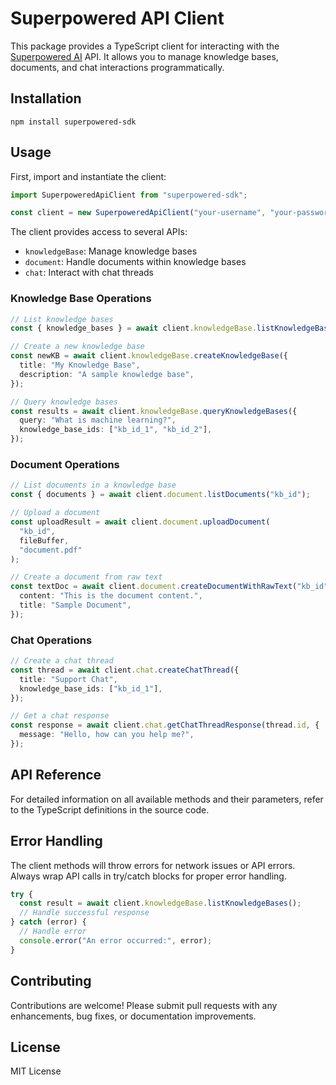 # Superpowered API Client

This package provides a TypeScript client for interacting with the [Superpowered AI](https://superpowered.ai/) API. It allows you to manage knowledge bases, documents, and chat interactions programmatically.

## Installation

```
npm install superpowered-sdk
```

## Usage

First, import and instantiate the client:

```typescript
import SuperpoweredApiClient from "superpowered-sdk";

const client = new SuperpoweredApiClient("your-username", "your-password");
```

The client provides access to several APIs:

- `knowledgeBase`: Manage knowledge bases
- `document`: Handle documents within knowledge bases
- `chat`: Interact with chat threads

### Knowledge Base Operations

```typescript
// List knowledge bases
const { knowledge_bases } = await client.knowledgeBase.listKnowledgeBases();

// Create a new knowledge base
const newKB = await client.knowledgeBase.createKnowledgeBase({
  title: "My Knowledge Base",
  description: "A sample knowledge base",
});

// Query knowledge bases
const results = await client.knowledgeBase.queryKnowledgeBases({
  query: "What is machine learning?",
  knowledge_base_ids: ["kb_id_1", "kb_id_2"],
});
```

### Document Operations

```typescript
// List documents in a knowledge base
const { documents } = await client.document.listDocuments("kb_id");

// Upload a document
const uploadResult = await client.document.uploadDocument(
  "kb_id",
  fileBuffer,
  "document.pdf"
);

// Create a document from raw text
const textDoc = await client.document.createDocumentWithRawText("kb_id", {
  content: "This is the document content.",
  title: "Sample Document",
});
```

### Chat Operations

```typescript
// Create a chat thread
const thread = await client.chat.createChatThread({
  title: "Support Chat",
  knowledge_base_ids: ["kb_id_1"],
});

// Get a chat response
const response = await client.chat.getChatThreadResponse(thread.id, {
  message: "Hello, how can you help me?",
});
```

## API Reference

For detailed information on all available methods and their parameters, refer to the TypeScript definitions in the source code.

## Error Handling

The client methods will throw errors for network issues or API errors. Always wrap API calls in try/catch blocks for proper error handling.

```typescript
try {
  const result = await client.knowledgeBase.listKnowledgeBases();
  // Handle successful response
} catch (error) {
  // Handle error
  console.error("An error occurred:", error);
}
```

## Contributing

Contributions are welcome! Please submit pull requests with any enhancements, bug fixes, or documentation improvements.

## License

MIT License
